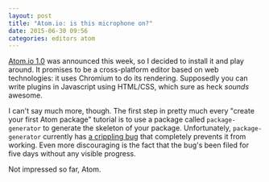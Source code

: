 ```yaml
---
layout: post
title: "Atom.io: is this microphone on?"
date: 2015-06-30 09:56
categories: editors atom
---
```

[Atom.io 1.0](https://atom.io/) was announced this week, so I decided to install it and play around. It promises to be a cross-platform editor based on web technologies: it uses Chromium to do its rendering. Supposedly you can write plugins in Javascript using HTML/CSS, which sure as heck *sounds* awesome.

I can't say much more, though. The first step in pretty much every "create your first Atom package" tutorial is to use a package called `package-generator` to generate the skeleton of your package. Unfortunately, `package-generator` currently has [a crippling bug](https://github.com/atom/package-generator/issues/27) that completely prevents it from working. Even more discouraging is the fact that the bug's been filed for five days without any visible progress.

Not impressed so far, Atom.
